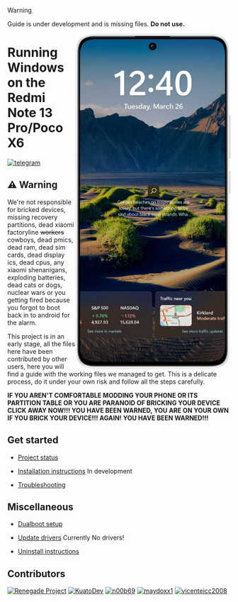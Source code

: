 > [!Warning]
> Guide is under development and is missing files. **Do not use.**

<img align="right" src="https://github.com/maydoxx1/woa-garnet/raw/refs/heads/main/garnet.png" width="350" alt="Windows 11 running on garnet">

# Running Windows on the Redmi Note 13 Pro/Poco X6
[![telegram](https://img.shields.io/badge/chat-telegram-brightgreen.svg?logo=telegram&style=flat-square)](https://t.me/joinchat/MNjTmBqHIokjweeN0SpoyA)

## ⚠️ Warning
We're not responsible for bricked devices, missing recovery partitions, dead xiaomi factoryline ~~workers~~ cowboys, dead pmics, dead ram, dead sim cards, dead display ics, dead cpus, any xiaomi shenanigans, exploding batteries, dead cats or dogs, nuclear wars or you getting fired because you forgot to boot back in to android for the alarm.

This project is in an early stage, all the files here have been contributed by other users, here you will find a guide with the working files we managed to get. This is a delicate process, do it under your own risk and follow all the steps carefully.

**IF YOU AREN'T COMFORTABLE MODDING YOUR PHONE OR ITS PARTITION TABLE OR YOU ARE PARANOID OF BRICKING YOUR DEVICE CLICK AWAY NOW!!! YOU HAVE BEEN WARNED, YOU ARE ON YOUR OWN IF YOU BRICK YOUR DEVICE!!! AGAIN! YOU HAVE BEEN WARNED!!!**


## Get started
- [Project status](guide/status.md)

- [Installation instructions](guide/1-partition.md) In development

- [Troubleshooting](guide/troubleshooting.md)


## Miscellaneous
- [Dualboot setup](guide/dualboot.md)

- [Update drivers](guide/update.md) Currently No drivers!

- [Uninstall instructions](guide/uninstall.md)


## Contributors
[<img alt="Renegade Project" src="https://images.weserv.nl/?url=https://avatars.githubusercontent.com/u/63859504?s=200&v=4&w=45&fit=cover&mask=circle&maxage=7d" />](https://github.com/edk2-porting)
[<img alt="KuatoDev" src="https://images.weserv.nl/?url=https://avatars.githubusercontent.com/u/17999613?v=4&w=45&fit=cover&mask=circle&maxage=7d" />](https://github.com/KuatoDev)
[<img alt="n00b69" src="https://images.weserv.nl/?url=https://avatars.githubusercontent.com/u/83274506?v=4&w=45&fit=cover&mask=circle&maxage=7d" />](https://github.com/n00b69)
[<img alt="maydoxx1" src="https://images.weserv.nl/?url=https://avatars.githubusercontent.com/u/109074177?v=4&w=45&fit=cover&mask=circle&maxage=7d" />](https://github.com/maydoxx1)
[<img alt="vicenteicc2008" src="https://images.weserv.nl/?url=https://avatars.githubusercontent.com/u/66806243?v=4&w=45&fit=cover&mask=circle&maxage=7d" />](https://github.com/vicenteicc2008)
